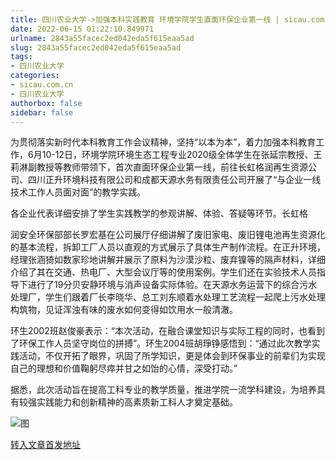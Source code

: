 ```yaml
---
title: 四川农业大学->加强本科实践教育 环境学院学生直面环保企业第一线 | sicau.com.cn
date: 2022-06-15 01:22:10.849971
urlname: 2843a55facec2ed042eda5f615eaa5ad
slug: 2843a55facec2ed042eda5f615eaa5ad
tags: 
- 四川农业大学
categories:
- sicau.com.cn
- 四川农业大学
authorbox: false
sidebar: false
---
```

为贯彻落实新时代本科教育工作会议精神，坚持“以本为本”，着力加强本科教育工作，6月10-12日，环境学院环境生态工程专业2020级全体学生在张延宗教授、王莉淋副教授等教师带领下，首次直面环保企业第一线，前往长虹格润再生资源公司、四川正升环境科技有限公司和成都天源水务有限责任公司开展了“与企业一线技术工作人员面对面”的教学实践。

各企业代表详细安排了学生实践教学的参观讲解、体验、答疑等环节。长虹格
<!--more-->
润安全环保部部长罗宏基在公司展厅仔细讲解了废旧家电、废旧锂电池再生资源化的基本流程，拆卸工厂人员以直观的方式展示了具体生产制作流程。在正升环境，经理张涵猗如数家珍地讲解并展示了原料为沙漠沙粒、废弃镍等的隔声材料，详细介绍了其在交通、热电厂、大型会议厅等的使用案例。学生们还在实验技术人员指导下进行了19分贝安静环境与消声设备实际体验。在天源水务运营下的综合污水处理厂，学生们跟着厂长李晓华、总工刘东顺着水处理工艺流程一起爬上污水处理构筑物，见证浑浊有味的废水如何变得如饮用水一般清澈。

环生2002班赵俊豪表示：“本次活动，在融合课堂知识与实际工程的同时，也看到了环保工作人员坚守岗位的拼搏”。环生2004班胡琤铮感悟到：“通过此次教学实践活动，不仅开拓了眼界，巩固了所学知识，更是体会到环保事业的前辈们为实现自己的理想和价值鞠躬尽瘁并甘之如饴的心情，深受打动。”

据悉，此次活动旨在提高工科专业的教学质量，推进学院一流学科建设，为培养具有较强实践能力和创新精神的高素质新工科人才奠定基础。

![图](https://news.sicau.edu.cn/__local/1/D2/58/217D7617D294B0E2840AFDB9937_04E77D4B_1D648.jpg)

[转入文章首发地址](https://news.sicau.edu.cn/info/1078/68368.htm)